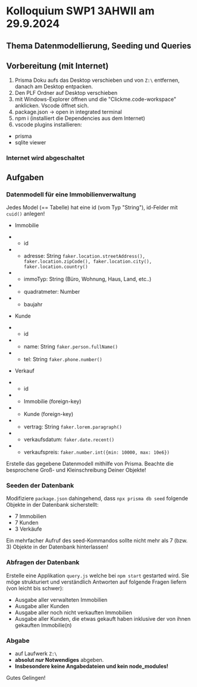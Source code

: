 # Kolloquium SWP1 3AHWII am 29.9.2024

## Thema Datenmodellierung, Seeding und Queries

## Vorbereitung (mit Internet)

1. Prisma Doku aufs das Desktop verschieben und von `Z:\` entfernen, danach am Desktop entpacken.
2. Den PLF Ordner auf Desktop verschieben
3. mit Windows-Explorer öffnen und die "Clickme.code-workspace" anklicken. Vscode öffnet sich.
4. package.json -> open in integrated terminal
5. npm i (installiert die Dependencies aus dem Internet)
6. vscode plugins installieren:

- prisma
- sqlite viewer

### Internet wird abgeschaltet

## Aufgaben

### Datenmodell für eine Immobilienverwaltung

Jedes Model (== Tabelle) hat eine id (vom Typ "String"), id-Felder mit `cuid()` anlegen!

- Immobilie
- - id
- - adresse: String `faker.location.streetAddress(), faker.location.zipCode(), faker.location.city(), faker.location.country()`
- - immoTyp: String (Büro, Wohnung, Haus, Land, etc..)
- - quadratmeter: Number
- - baujahr

- Kunde
- - id
- - name: String `faker.person.fullName()`
- - tel: String `faker.phone.number()`

- Verkauf
- - id
- - Immobilie (foreign-key)
- - Kunde (foreign-key)
- - vertrag: String `faker.lorem.paragraph()`
- - verkaufsdatum: `faker.date.recent()`
- - verkaufspreis: `faker.number.int({min: 10000, max: 10e6})`

Erstelle das gegebene Datenmodell mithilfe von Prisma. Beachte die besprochene Groß- und Kleinschreibung Deiner Objekte!

### Seeden der Datenbank

Modifiziere `package.json` dahingehend, dass `npx prisma db seed` folgende Objekte in der Datenbank sicherstellt:

- 7 Immobilien
- 7 Kunden
- 3 Verkäufe

Ein mehrfacher Aufruf des seed-Kommandos sollte nicht mehr als 7 (bzw. 3) Objekte in der Datenbank hinterlassen!

### Abfragen der Datenbank

Erstelle eine Applikation `query.js` welche bei `npm start` gestarted wird. Sie
möge strukturiert und verständlich Antworten auf folgende Fragen liefern (von
leicht bis schwer):

- Ausgabe aller verwalteten Immobilien
- Ausgabe aller Kunden
- Ausgabe aller noch nicht verkauften Immobilien
- Ausgabe aller Kunden, die etwas gekauft haben inklusive der von ihnen gekauften Immobilie(n)

### Abgabe

- auf Laufwerk `Z:\`
- **absolut _nur_ Notwendiges** abgeben.
- **Insbesondere keine Angabedateien und kein node_modules!**

Gutes Gelingen!
